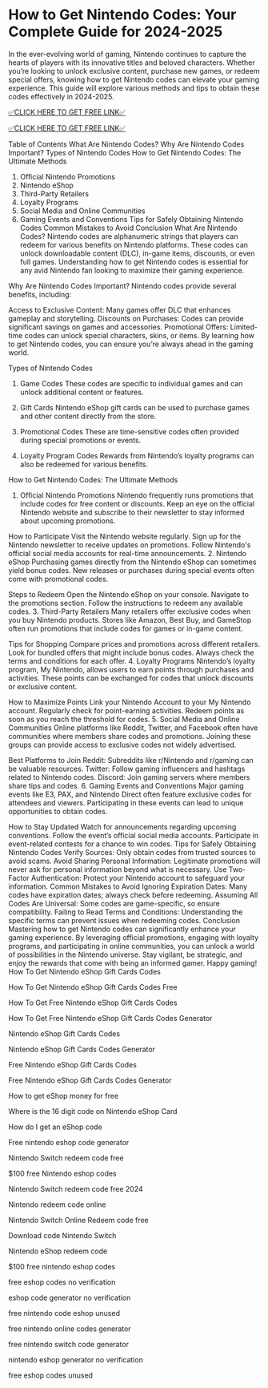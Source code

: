 # How to Get Nintendo Codes: Your Complete Guide for 2024-2025
In the ever-evolving world of gaming, Nintendo continues to capture the hearts of players with its innovative titles and beloved characters. Whether you’re looking to unlock exclusive content, purchase new games, or redeem special offers, knowing how to get Nintendo codes can elevate your gaming experience. This guide will explore various methods and tips to obtain these codes effectively in 2024-2025.

[✅CLICK HERE TO GET FREE LINK✅](https://freesingup.online/allgiftcards/)

[✅CLICK HERE TO GET FREE LINK✅](https://freesingup.online/allgiftcards/)

Table of Contents
What Are Nintendo Codes?
Why Are Nintendo Codes Important?
Types of Nintendo Codes
How to Get Nintendo Codes: The Ultimate Methods
1. Official Nintendo Promotions
2. Nintendo eShop
3. Third-Party Retailers
4. Loyalty Programs
5. Social Media and Online Communities
6. Gaming Events and Conventions
Tips for Safely Obtaining Nintendo Codes
Common Mistakes to Avoid
Conclusion
What Are Nintendo Codes?
Nintendo codes are alphanumeric strings that players can redeem for various benefits on Nintendo platforms. These codes can unlock downloadable content (DLC), in-game items, discounts, or even full games. Understanding how to get Nintendo codes is essential for any avid Nintendo fan looking to maximize their gaming experience.

Why Are Nintendo Codes Important?
Nintendo codes provide several benefits, including:

Access to Exclusive Content: Many games offer DLC that enhances gameplay and storytelling.
Discounts on Purchases: Codes can provide significant savings on games and accessories.
Promotional Offers: Limited-time codes can unlock special characters, skins, or items.
By learning how to get Nintendo codes, you can ensure you’re always ahead in the gaming world.

Types of Nintendo Codes
1. Game Codes
These codes are specific to individual games and can unlock additional content or features.

2. Gift Cards
Nintendo eShop gift cards can be used to purchase games and other content directly from the store.

3. Promotional Codes
These are time-sensitive codes often provided during special promotions or events.

4. Loyalty Program Codes
Rewards from Nintendo’s loyalty programs can also be redeemed for various benefits.

How to Get Nintendo Codes: The Ultimate Methods
1. Official Nintendo Promotions
Nintendo frequently runs promotions that include codes for free content or discounts. Keep an eye on the official Nintendo website and subscribe to their newsletter to stay informed about upcoming promotions.

How to Participate
Visit the Nintendo website regularly.
Sign up for the Nintendo newsletter to receive updates on promotions.
Follow Nintendo's official social media accounts for real-time announcements.
2. Nintendo eShop
Purchasing games directly from the Nintendo eShop can sometimes yield bonus codes. New releases or purchases during special events often come with promotional codes.

Steps to Redeem
Open the Nintendo eShop on your console.
Navigate to the promotions section.
Follow the instructions to redeem any available codes.
3. Third-Party Retailers
Many retailers offer exclusive codes when you buy Nintendo products. Stores like Amazon, Best Buy, and GameStop often run promotions that include codes for games or in-game content.

Tips for Shopping
Compare prices and promotions across different retailers.
Look for bundled offers that might include bonus codes.
Always check the terms and conditions for each offer.
4. Loyalty Programs
Nintendo’s loyalty program, My Nintendo, allows users to earn points through purchases and activities. These points can be exchanged for codes that unlock discounts or exclusive content.

How to Maximize Points
Link your Nintendo Account to your My Nintendo account.
Regularly check for point-earning activities.
Redeem points as soon as you reach the threshold for codes.
5. Social Media and Online Communities
Online platforms like Reddit, Twitter, and Facebook often have communities where members share codes and promotions. Joining these groups can provide access to exclusive codes not widely advertised.

Best Platforms to Join
Reddit: Subreddits like r/Nintendo and r/gaming can be valuable resources.
Twitter: Follow gaming influencers and hashtags related to Nintendo codes.
Discord: Join gaming servers where members share tips and codes.
6. Gaming Events and Conventions
Major gaming events like E3, PAX, and Nintendo Direct often feature exclusive codes for attendees and viewers. Participating in these events can lead to unique opportunities to obtain codes.

How to Stay Updated
Watch for announcements regarding upcoming conventions.
Follow the event’s official social media accounts.
Participate in event-related contests for a chance to win codes.
Tips for Safely Obtaining Nintendo Codes
Verify Sources: Only obtain codes from trusted sources to avoid scams.
Avoid Sharing Personal Information: Legitimate promotions will never ask for personal information beyond what is necessary.
Use Two-Factor Authentication: Protect your Nintendo account to safeguard your information.
Common Mistakes to Avoid
Ignoring Expiration Dates: Many codes have expiration dates; always check before redeeming.
Assuming All Codes Are Universal: Some codes are game-specific, so ensure compatibility.
Failing to Read Terms and Conditions: Understanding the specific terms can prevent issues when redeeming codes.
Conclusion
Mastering how to get Nintendo codes can significantly enhance your gaming experience. By leveraging official promotions, engaging with loyalty programs, and participating in online communities, you can unlock a world of possibilities in the Nintendo universe. Stay vigilant, be strategic, and enjoy the rewards that come with being an informed gamer. Happy gaming!
How To Get Nintendo eShop Gift Cards Codes

How To Get Nintendo eShop Gift Cards Codes Free

How To Get Free Nintendo eShop Gift Cards Codes

How To Get Free Nintendo eShop Gift Cards Codes Generator

Nintendo eShop Gift Cards Codes

Nintendo eShop Gift Cards Codes Generator

Free Nintendo eShop Gift Cards Codes

Free Nintendo eShop Gift Cards Codes Generator

How to get eShop money for free

Where is the 16 digit code on Nintendo eShop Card

How do I get an eShop code

Free nintendo eshop code generator

Nintendo Switch redeem code free

$100 free Nintendo eshop codes

Nintendo Switch redeem code free 2024

Nintendo redeem code online

Nintendo Switch Online Redeem code free

Download code Nintendo Switch

Nintendo eShop redeem code

$100 free nintendo eshop codes

free eshop codes no verification

eshop code generator no verification

free nintendo code eshop unused

free nintendo online codes generator

free nintendo switch code generator

nintendo eshop generator no verification

free eshop codes unused

